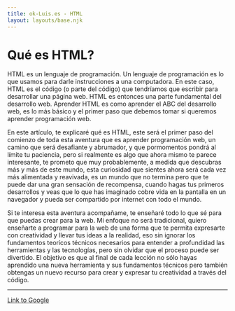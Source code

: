 ```yaml
---
title: ok-Luis.es - HTML
layout: layouts/base.njk
---
```


# Qué es HTML?

HTML es un lenguaje de programación. Un lenguaje de programación es lo que
usamos para darle instrucciones a una computadora. En este caso, HTML es el
código (o parte del código) que tendríamos que escribir para desarrollar una
página web. HTML es entonces una parte fundamental del desarrollo web. Aprender
HTML es como aprender el ABC del desarrollo web, es lo más básico y el primer
paso que debemos tomar si queremos aprender programación web.

En este artículo, te explicaré qué es HTML, este será el primer paso del
comienzo de toda esta aventura que es aprender programación web, un camino que
será desafiante y abrumador, y que pormomentos pondrá al límite tu paciencia,
pero si realmente es algo que ahora mismo te parece interesante, te prometo que
muy probablemente, a medida que descubras más y más de este mundo, esta
curiosidad que sientes ahora será cada vez más alimentada y reavivada, es un
mundo que no termina pero que te puede dar una gran sensación de recompensa,
cuando hagas tus primeros desarrollos y veas que lo que has imaginado cobre vida
en la pantalla en un navegador y pueda ser compartido por internet con todo el
mundo.

Si te interesa esta aventura acompañame, te enseñaré todo lo que sé para que
puedas crear para la web. Mi enfoque no será tradicional, quiero enseñarte a
programar para la web de una forma que te permita expresarte con creatividad y
llevar tus ideas a la realidad, eso sin ignorar los fundamentos teorícos
técnicos necesarios para entender a profundidad las herramientas y las
tecnologías, pero sin olvidar que el proceso puede ser divertido. El objetivo
es que al final de cada lección no sólo hayas aprendido una nueva herramienta
y sus fundamentos técnicos pero también obtengas un nuevo recurso para crear y
expresar tu creatividad a través del código.

--- 

[Link to Google](https://www.google.com)
